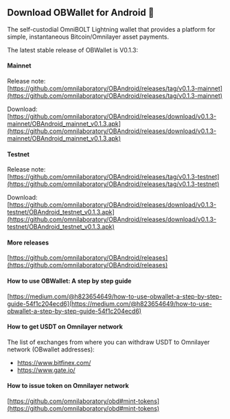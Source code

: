  <!--

**Here are some ideas to get you started:**

🙋‍♀️ A short introduction - what is your organization all about?
🌈 Contribution guidelines - how can the community get involved?
👩‍💻 Useful resources - where can the community find your docs? Is there anything else the community should know?
🍿 Fun facts - what does your team eat for breakfast?
🧙 Remember, you can do mighty things with the power of [Markdown](https://docs.github.com/github/writing-on-github/getting-started-with-writing-and-formatting-on-github/basic-writing-and-formatting-syntax)
-->

## Download OBWallet for Android 👋
The self-custodial OmniBOLT Lightning wallet that provides a platform for simple, instantaneous Bitcoin/Omnilayer asset payments. 

The latest stable release of OBWallet is V0.1.3:

#### Mainnet

Release note: [https://github.com/omnilaboratory/OBAndroid/releases/tag/v0.1.3-mainnet](https://github.com/omnilaboratory/OBAndroid/releases/tag/v0.1.3-mainnet)

Download: [https://github.com/omnilaboratory/OBAndroid/releases/download/v0.1.3-mainnet/OBAndroid_mainnet_v0.1.3.apk](https://github.com/omnilaboratory/OBAndroid/releases/download/v0.1.3-mainnet/OBAndroid_mainnet_v0.1.3.apk)

#### Testnet

Release note: [https://github.com/omnilaboratory/OBAndroid/releases/tag/v0.1.3-testnet](https://github.com/omnilaboratory/OBAndroid/releases/tag/v0.1.3-testnet)

Download: [https://github.com/omnilaboratory/OBAndroid/releases/download/v0.1.3-testnet/OBAndroid_testnet_v0.1.3.apk](https://github.com/omnilaboratory/OBAndroid/releases/download/v0.1.3-testnet/OBAndroid_testnet_v0.1.3.apk)

#### More releases

[https://github.com/omnilaboratory/OBAndroid/releases](https://github.com/omnilaboratory/OBAndroid/releases)

#### How to use OBWallet: A step by step guide

[https://medium.com/@h823654649/how-to-use-obwallet-a-step-by-step-guide-54f1c204ecd6](https://medium.com/@h823654649/how-to-use-obwallet-a-step-by-step-guide-54f1c204ecd6)

#### How to get USDT on Omnilayer network

The list of exchanges from where you can withdraw USDT to Omnilayer network (OBwallet addresses):
* https://www.bitfinex.com/
* https://www.gate.io/

#### How to issue token on Omnilayer network

[https://github.com/omnilaboratory/obd#mint-tokens](https://github.com/omnilaboratory/obd#mint-tokens)




